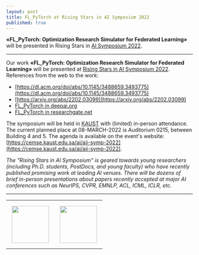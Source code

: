```yaml
---
layout: post
title: FL_PyTorch at Rising Stars in AI Symposium 2022
published: true
---
```


**«FL_PyTorch: Optimization Research Simulator for Federated Learning»** will be presented in Rising Stars in [AI Symposium 2022](https://cemse.kaust.edu.sa/ai/aii-symp-2022).

---

Our work **«FL_PyTorch: Optimization Research Simulator for Federated Learning»** will be presented at [Rising Stars in AI Symposium 2022](https://cemse.kaust.edu.sa/ai/aii-symp-2022). References from the web to the work:

* [https://dl.acm.org/doi/abs/10.1145/3488659.3493775](https://dl.acm.org/doi/abs/10.1145/3488659.3493775)
* [https://arxiv.org/abs/2202.03099](https://arxiv.org/abs/2202.03099) 
* [FL_PyTorch in deepai.org](https://deepai.org/publication/fl-pytorch-optimization-research-simulator-for-federated-learning)
* [FL_PyTorch in researchgate.net](https://www.researchgate.net/publication/358422816_FL_PyTorch_optimization_research_simulator_for_federated_learning)

The symposium will be held in [KAUST](https://cemse.kaust.edu.sa/) with (limited) in-person attendance. The current planned place at 08-MARCH-2022 is Auditorium 0215, between Building 4 and 5. The agenda is available on the event's website: [https://cemse.kaust.edu.sa/ai/aii-symp-2022](https://cemse.kaust.edu.sa/ai/aii-symp-2022).


*The "Rising Stars in AI Symposium" is geared towards young researchers (including Ph.D. students, PostDocs, and young faculty) who have recently published promising work at leading AI venues. There will be dozens of brief in-person presentations about papers recently accepted at major AI conferences such as NeurIPS, CVPR, EMNLP, ACL, ICML, ICLR, etc.*

---

<table>
<tr>
<td style="padding: 15px"> <img height="100px" src="https://burlachenkok.github.io/materials/KAUST-logo.png"/> </td> 
<td style="padding: 15px"> <img height="100px" src="https://burlachenkok.github.io/materials/kaust_ai_symposium_2022.jpg"/> </td> 
</tr>
</table>

